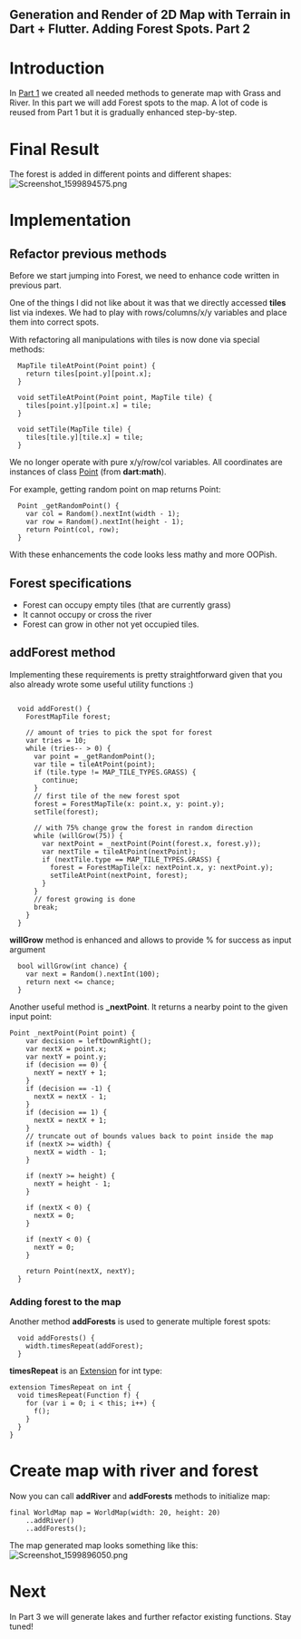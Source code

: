 ## Generation and Render of 2D Map with Terrain in Dart + Flutter. Adding Forest Spots. Part 2

# Introduction
In  [Part 1](https://gladimdim.org/generation-and-render-of-2d-map-with-terrain-in-dart-flutter-part-1-ckevs5qc801z1n1s18yu0aecq) we created all needed methods to generate map with Grass and River. In this part we will add Forest spots to the map. A lot of code is reused from Part 1 but it is gradually enhanced step-by-step.

# Final Result

The forest is added in different points and different shapes:
![Screenshot_1599894575.png](https://cdn.hashnode.com/res/hashnode/image/upload/v1599894645459/zZ4bhPrkj.png)


# Implementation

## Refactor previous methods

Before we start jumping into Forest, we need to enhance code written in previous part.

One of the things I did not like about it was that we directly accessed **tiles** list via indexes. We had to play with rows/columns/x/y variables and place them into correct spots.

With refactoring all manipulations with tiles is now done via special methods:

```
  MapTile tileAtPoint(Point point) {
    return tiles[point.y][point.x];
  }

  void setTileAtPoint(Point point, MapTile tile) {
    tiles[point.y][point.x] = tile;
  }

  void setTile(MapTile tile) {
    tiles[tile.y][tile.x] = tile;
  }
```

We no longer operate with pure x/y/row/col variables. All coordinates are instances of class  [Point](https://api.flutter.dev/flutter/dart-math/Point/Point.html)  (from **dart:math**).

For example, getting random point on map returns Point:

```
  Point _getRandomPoint() {
    var col = Random().nextInt(width - 1);
    var row = Random().nextInt(height - 1);
    return Point(col, row);
  }
```
With these enhancements the code looks less mathy and more OOPish.

## Forest specifications
- Forest can occupy empty tiles (that are currently grass)
- It cannot occupy or cross the river
- Forest can grow in other not yet occupied tiles.

## addForest method
Implementing these requirements is pretty straightforward given that you also already wrote some useful utility functions :)

```

  void addForest() {
    ForestMapTile forest;

    // amount of tries to pick the spot for forest
    var tries = 10;
    while (tries-- > 0) {
      var point = _getRandomPoint();
      var tile = tileAtPoint(point);
      if (tile.type != MAP_TILE_TYPES.GRASS) {
        continue;
      }
      // first tile of the new forest spot
      forest = ForestMapTile(x: point.x, y: point.y);
      setTile(forest);

      // with 75% change grow the forest in random direction
      while (willGrow(75)) {
        var nextPoint = _nextPoint(Point(forest.x, forest.y));
        var nextTile = tileAtPoint(nextPoint);
        if (nextTile.type == MAP_TILE_TYPES.GRASS) {
          forest = ForestMapTile(x: nextPoint.x, y: nextPoint.y);
          setTileAtPoint(nextPoint, forest);
        }
      }
      // forest growing is done
      break;
    }
  }
```

**willGrow** method is enhanced and allows to provide % for success as input argument

```
  bool willGrow(int chance) {
    var next = Random().nextInt(100);
    return next <= chance;
  }
```

Another useful method is **_nextPoint**. It returns a nearby point to the given input point:

```
Point _nextPoint(Point point) {
    var decision = leftDownRight();
    var nextX = point.x;
    var nextY = point.y;
    if (decision == 0) {
      nextY = nextY + 1;
    }
    if (decision == -1) {
      nextX = nextX - 1;
    }
    if (decision == 1) {
      nextX = nextX + 1;
    }
    // truncate out of bounds values back to point inside the map
    if (nextX >= width) {
      nextX = width - 1;
    }

    if (nextY >= height) {
      nextY = height - 1;
    }

    if (nextX < 0) {
      nextX = 0;
    }

    if (nextY < 0) {
      nextY = 0;
    }

    return Point(nextX, nextY);
  }
```

### Adding forest to the map

Another method **addForests** is used to generate multiple forest spots:

```
  void addForests() {
    width.timesRepeat(addForest);
  }
```

**timesRepeat** is an  [Extension](https://dart.dev/guides/language/extension-methods) for int type:
```
extension TimesRepeat on int {
  void timesRepeat(Function f) {
    for (var i = 0; i < this; i++) {
      f();
    }
  }
}

```

# Create map with river and forest

Now you can call **addRiver** and **addForests** methods to initialize map:

```
final WorldMap map = WorldMap(width: 20, height: 20)
    ..addRiver()
    ..addForests();
```

The map generated map looks something like this:
![Screenshot_1599896050.png](https://cdn.hashnode.com/res/hashnode/image/upload/v1599896086364/2TSQsy04l.png)

# Next

In Part 3 we will generate lakes and further refactor existing functions. Stay tuned!